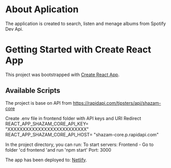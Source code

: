 # About Aplication

The application is created to search, listen and menage albums from Spotify Dev Api.

# Getting Started with Create React App

This project was bootstrapped with [Create React App](https://create-react-app.dev/).

## Available Scripts

The project is base on API from https://rapidapi.com/tipsters/api/shazam-core

Create .env file in frontend folder with API keys and URI Redirect
REACT_APP_SHAZAM_CORE_API_KEY= "XXXXXXXXXXXXXXXXXXXXXXXXXX"
REACT_APP_SHAZAM_CORE_API_HOST= "shazam-core.p.rapidapi.com"

In the project directory, you can run:
To start servers:
Frontend - Go to folder 'cd frontend 'and run 'npm start' Port: 3000

The app has been deployed to: [Netlify](https://master--listme-adi.netlify.app/).
